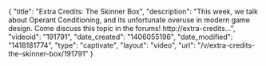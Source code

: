 {
    "title": "Extra Credits: The Skinner Box",
    "description": "This week, we talk about Operant Conditioning, and its unfortunate overuse in modern game design. Come discuss this topic in the forums! http:\/\/extra-credits...",
    "videoid": "191791",
    "date_created": "1406055196",
    "date_modified": "1418181774",
    "type": "captivate",
    "layout": "video",
    "url": "\/v\/extra-credits-the-skinner-box\/191791"
}